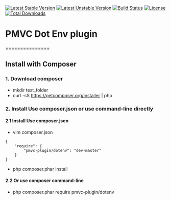 [![Latest Stable Version](https://poser.pugx.org/pmvc-plugin/dotenv/v/stable)](https://packagist.org/packages/pmvc-plugin/dotenv) 
[![Latest Unstable Version](https://poser.pugx.org/pmvc-plugin/dotenv/v/unstable)](https://packagist.org/packages/pmvc-plugin/dotenv) 
[![Build Status](https://travis-ci.org/pmvc-plugin/dotenv.svg?branch=master)](https://travis-ci.org/pmvc-plugin/dotenv)
[![License](https://poser.pugx.org/pmvc-plugin/dotenv/license)](https://packagist.org/packages/pmvc-plugin/dotenv)
[![Total Downloads](https://poser.pugx.org/pmvc-plugin/dotenv/downloads)](https://packagist.org/packages/pmvc-plugin/dotenv) 

# PMVC Dot Env plugin 
===============

## Install with Composer
### 1. Download composer
   * mkdir test_folder
   * curl -sS https://getcomposer.org/installer | php

### 2. Install Use composer.json or use command-line directly
#### 2.1 Install Use composer.json
   * vim composer.json
```
{
    "require": {
        "pmvc-plugin/dotenv": "dev-master"
    }
}
```
   * php composer.phar install

#### 2.2 Or use composer command-line
   * php composer.phar require pmvc-plugin/dotenv

